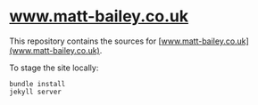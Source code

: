 www.matt-bailey.co.uk
=====================

This repository contains the sources for [www.matt-bailey.co.uk](www.matt-bailey.co.uk).

To stage the site locally:

    bundle install
    jekyll server
